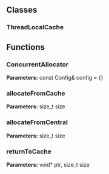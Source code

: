 
## Classes

### ThreadLocalCache




## Functions

### ConcurrentAllocator



**Parameters:** const Config& config = {}

### allocateFromCache



**Parameters:** size_t size

### allocateFromCentral



**Parameters:** size_t size

### returnToCache



**Parameters:** void* ptr, size_t size
